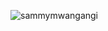 
<p><img align="left" src="https://github-readme-streak-stats.herokuapp.com/?user=sammymwangangi&theme=algolia&show_icons=true&count_private=true" alt="sammymwangangi" /></p>
